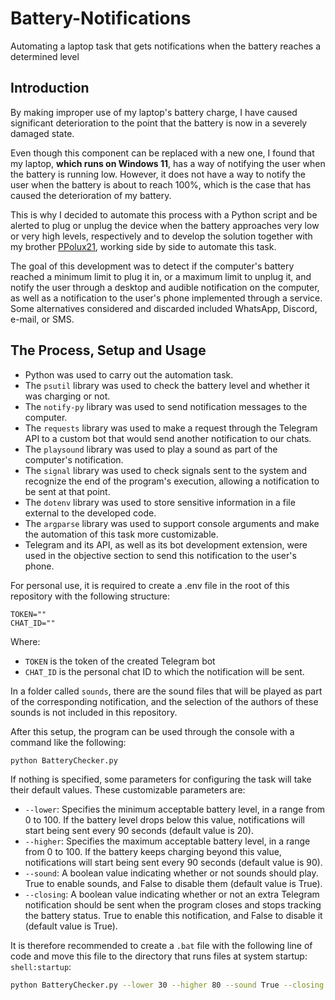 # Battery-Notifications

Automating a laptop task that gets notifications when the battery reaches a determined level

## Introduction

By making improper use of my laptop's battery charge, I have caused significant deterioration to the point that the battery is now in a severely damaged state.

Even though this component can be replaced with a new one, I found that my laptop, **which runs on Windows 11**, has a way of notifying the user when the battery is running low. However, it does not have a way to notify the user when the battery is about to reach 100%, which is the case that has caused the deterioration of my battery.

This is why I decided to automate this process with a Python script and be alerted to plug or unplug the device when the battery approaches very low or very high levels, respectively and to develop the solution together with my brother [PPolux21](https://github.com/PPolux21), working side by side to automate this task.

The goal of this development was to detect if the computer's battery reached a minimum limit to plug it in, or a maximum limit to unplug it, and notify the user through a desktop and audible notification on the computer, as well as a notification to the user's phone implemented through a service. Some alternatives considered and discarded included WhatsApp, Discord, e-mail, or SMS.

## The Process, Setup and Usage

- Python was used to carry out the automation task.
- The ```psutil``` library was used to check the battery level and whether it was charging or not.
- The ```notify-py``` library was used to send notification messages to the computer.
- The ```requests``` library was used to make a request through the Telegram API to a custom bot that would send another notification to our chats.
- The ```playsound``` library was used to play a sound as part of the computer's notification.
- The ```signal``` library was used to check signals sent to the system and recognize the end of the program's execution, allowing a notification to be sent at that point.
- The ```dotenv``` library was used to store sensitive information in a file external to the developed code.
- The ```argparse``` library was used to support console arguments and make the automation of this task more customizable.
- Telegram and its API, as well as its bot development extension, were used in the objective section to send this notification to the user's phone.

For personal use, it is required to create a .env file in the root of this repository with the following structure:

```
TOKEN=""
CHAT_ID=""
```

Where:

- ```TOKEN``` is the token of the created Telegram bot
- ```CHAT_ID``` is the personal chat ID to which the notification will be sent.

In a folder called ```sounds```, there are the sound files that will be played as part of the corresponding notification, and the selection of the authors of these sounds is not included in this repository.

After this setup, the program can be used through the console with a command like the following:

```bash
python BatteryChecker.py
```

If nothing is specified, some parameters for configuring the task will take their default values. These customizable parameters are:

- ```--lower```: Specifies the minimum acceptable battery level, in a range from 0 to 100. If the battery level drops below this value, notifications will start being sent every 90 seconds (default value is 20).
- ```--higher```: Specifies the maximum acceptable battery level, in a range from 0 to 100. If the battery keeps charging beyond this value, notifications will start being sent every 90 seconds (default value is 90).
- ```--sound```: A boolean value indicating whether or not sounds should play. True to enable sounds, and False to disable them (default value is True).
- ```--closing```: A boolean value indicating whether or not an extra Telegram notification should be sent when the program closes and stops tracking the battery status. True to enable this notification, and False to disable it (default value is True).

It is therefore recommended to create a ```.bat``` file with the following line of code and move this file to the directory that runs files at system startup: ```shell:startup```:

```bash
python BatteryChecker.py --lower 30 --higher 80 --sound True --closing True
```